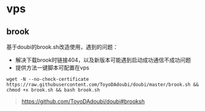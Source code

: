 
# vps
## brook
基于doubi的brook.sh改造使用，遇到的问题：
- 解决下载brook时链接404，以及新版本可能遇到启动成功通信不成功问题
- 提供方法一键脚本可配置在vps
```
wget -N --no-check-certificate https://raw.githubusercontent.com/ToyoDAdoubi/doubi/master/brook.sh && chmod +x brook.sh && bash brook.sh
```
> https://github.com/ToyoDAdoubi/doubi#brooksh